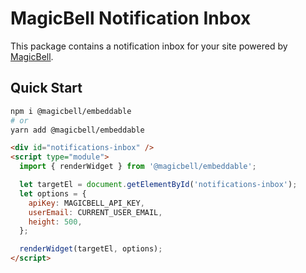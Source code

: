 # MagicBell Notification Inbox

This package contains a notification inbox for your site powered by [MagicBell](https://magicbell.com).

## Quick Start

```sh
npm i @magicbell/embeddable
# or
yarn add @magicbell/embeddable
```

```html
<div id="notifications-inbox" />
<script type="module">
  import { renderWidget } from '@magicbell/embeddable';

  let targetEl = document.getElementById('notifications-inbox');
  let options = {
    apiKey: MAGICBELL_API_KEY,
    userEmail: CURRENT_USER_EMAIL,
    height: 500,
  };

  renderWidget(targetEl, options);
</script>
```
